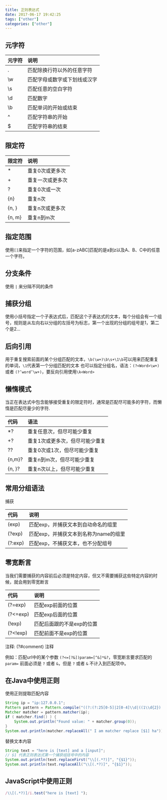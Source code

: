 ```yaml
---
title: 正则表达式
date: 2017-06-17 19:42:25
tags: ["other"]
categories: ["other"]
---
```


## 元字符
元字符   |   说明
:------- |:---------
.        | 匹配除换行符以外的任意字符
\w       | 匹配字母或数字或下划线或汉字
\s       | 匹配任意的空白字符
\d       | 匹配数字
\b       | 匹配单词的开始或结束
^        | 匹配字符串的开始
$        | 匹配字符串的结束

## 限定符
限定符    |  说明
:---------|:---------
*         | 重复0次或更多次
+         | 重复一次或更多次
?         | 重复0次或一次
{n}       | 重复n次
{n, }     | 重复n次或更多次
{n, m}    | 重复n到m次

## 指定范围
使用`[]`来指定一个字符的范围，如[a-zABC]匹配的是a到z以及A、B、C中的任意一个字符。

## 分支条件
使用 `|` 来分隔不同的条件 

## 捕获分组
使用小括号指定一个子表达式后，匹配这个子表达式的文本，每个分组会有一个组号，规则是从左向右以分组的左括号为标志，第一个出现的分组的组号是1，第二个是2...

## 后向引用
用于重复搜索前面的某个分组匹配的文本，`\b(\w+)\b\s+\1\b`可以用来匹配重复的单词，`\1`代表第一个分组匹配的文本
也可以指定分组名，语法：`(?<Word>\w+)` 或者 `(?’word’\w+)`，要反向引用使用`\k<Word>`

## 懒惰模式
当正在表达式中包含能够接受重复的限定符时，通常是匹配尽可能多的字符，而懒惰是匹配尽量少的字符.

代码     |  语法
:--------| :-------
*?       | 重复任意次，但尽可能少重复
+?       | 重复1次或更多次，但尽可能少重复
??       | 重复0次或1次，但尽可能少重复
{n,m}?   | 重复n到m次，但尽可能少重复
{n, }?   | 重复n次以上，但尽可能少重复

## 常用分组语法
捕获

代码          | 说明
:-------------|:-------
(exp)         | 匹配exp，并捕获文本到自动命名的组里
(?<name>exp)  | 匹配exp，并捕获文本到名称为name的组里
(?:exp)       | 匹配exp，不捕获文本，也不分配组号

## 零宽断言  
当我们需要捕获的内容前后必须是特定内容，但又不需要捕获这些特定内容的时候，就会用到零宽断言

代码          | 说明
:-------------|:------- 
(?=exp)       | 匹配exp前面的位置
(?<=exp)      | 匹配exp后面的位置
(!exp)        | 匹配后面跟的不是exp的位置
(?<\!exp)     | 匹配前面不是exp的位置

注释:  (?#comment) 注释

例如：匹配url中的某个参数 `(?<=[?&])param=[^&]*&?`，零宽断言要求匹配的 `param=` 前面必须是 `?` 或者 `&`，但是 `?` 或者 `&` 不计入到匹配项中。


## 在Java中使用正则
使用正则提取匹配内容
```java
String ip = "ip:127.0.0.1";
Pattern pattern = Pattern.compile("((?:(?:25[0-5]|2[0-4]\\d|((1\\d{2})|([1-9]?\\d)))\\.){3}(?:25[0-5]|2[0-4]\\d|((1\\d{2})|([1-9]?\\d))))");
Matcher matcher = pattern.matcher(ip);
if ( matcher.find() ) {
    System.out.println("Found value: " + matcher.group(0));
}
System.out.println(matcher.replaceAll(" I am matcher replace [$1] ha"));
```
替换文本内容
```java
String text = "here is [text] and a [input]";
// $1 代表正则表达式第一个捕获组括号中的内容
System.out.println(text.replaceFirst("\\[(.*?)]", "{$1}"));
System.out.println(text.replaceAll("\\[(.*?)]", "{$1}"));
```

## JavaScript中使用正则
```javascript
/\\[(.*?)]/i.test("here is [text] ");
```